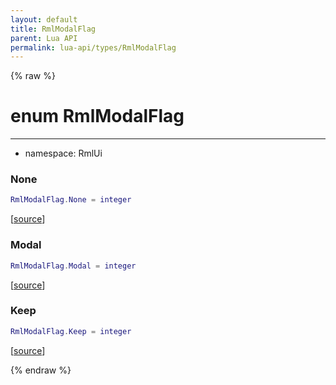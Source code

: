 ```yaml
---
layout: default
title: RmlModalFlag
parent: Lua API
permalink: lua-api/types/RmlModalFlag
---
```


{% raw %}

# enum RmlModalFlag
---

- namespace: RmlUi




### None

```lua
RmlModalFlag.None = integer
```

[<a href="https://github.com/beyond-all-reason/RecoilEngine/blob/b29554ca8a91605fa235eafe60ad740783359665/rts/Rml/SolLua/bind/Document.cpp#L107-L107" target="_blank">source</a>]








### Modal

```lua
RmlModalFlag.Modal = integer
```

[<a href="https://github.com/beyond-all-reason/RecoilEngine/blob/b29554ca8a91605fa235eafe60ad740783359665/rts/Rml/SolLua/bind/Document.cpp#L109-L109" target="_blank">source</a>]








### Keep

```lua
RmlModalFlag.Keep = integer
```

[<a href="https://github.com/beyond-all-reason/RecoilEngine/blob/b29554ca8a91605fa235eafe60ad740783359665/rts/Rml/SolLua/bind/Document.cpp#L111-L111" target="_blank">source</a>]











{% endraw %}
